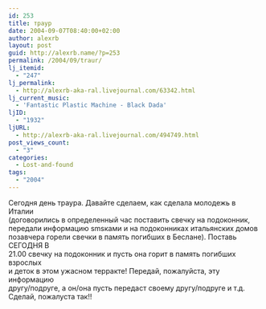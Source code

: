 ```yaml
---
id: 253
title: траур
date: 2004-09-07T08:40:00+02:00
author: alexrb
layout: post
guid: http://alexrb.name/?p=253
permalink: /2004/09/traur/
lj_itemid:
  - "247"
lj_permalink:
  - http://alexrb-aka-ral.livejournal.com/63342.html
lj_current_music:
  - 'Fantastic Plastic Machine - Black Dada'
ljID:
  - "1932"
ljURL:
  - http://alexrb-aka-ral.livejournal.com/494749.html
post_views_count:
  - "3"
categories:
  - Lost-and-found
tags:
  - "2004"
---
```

Сегодня день траура. Давайте сделаем, как сделала молодежь в Италии  
(договорились в определенный час поставить свечку на подоконник,  
передали информацию smsками и на подоконниках итальянских домов  
позавчера горели свечки в память погибших в Беслане). Поставь СЕГОДНЯ В  
21.00 свечку на подоконник и пусть она горит в память погибших взрослых  
и деток в этом ужасном терракте! Передай, пожалуйста, эту информацию  
другу/подруге, а он/она пусть передаст своему другу/подруге и т.д.  
Сделай, пожалуста так!!